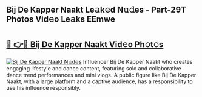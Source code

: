 ## Bij De Kapper Naakt Le𝚊k𝚎d N𝚞𝚍es - Part-29T Photos Vid𝚎o Le𝚊ks EEmwe

# <h2><a href="http://fb1yt47.evod.top/?m=Bij+De+Kapper+Naakt">🔗 👉🔴 Bij De Kapper Naakt Vid𝚎o Ph𝚘t𝚘s</a></h2>

[![Bij De Kapper Naakt N𝚞d𝚎s](https://i.imgur.com/8V9OHl7.gif)](http://fb1yt47.evod.top/?m=Bij+De+Kapper+Naakt)
Influencer Bij De Kapper Naakt who creates engaging lifestyle and dance content, featuring solo and collaborative dance trend performances and mini vlogs. A public figure like Bij De Kapper Naakt, with a large platform and a captive audience, has a responsibility to use his influence responsibly. 
